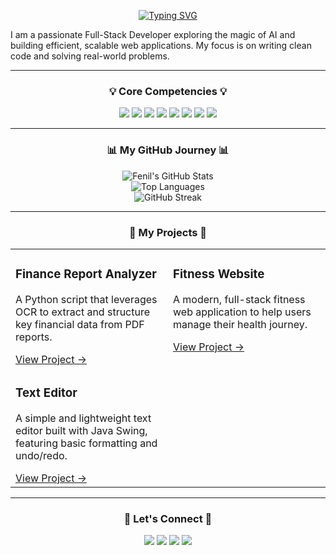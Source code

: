 <div align="center">

<a href="https://git.io/typing-svg"><img src="https://readme-typing-svg.demolab.com?font=Fira+Code&weight=600&size=30&pause=1000&color=00BFFF&center=true&vCenter=true&width=435&lines=Hi%2C+I'm+Fenil+Rami+%F0%9F%91%8B;Full-Stack+Web+Developer;AI+%26+Algorithm+Enthusiast" alt="Typing SVG" /></a>

</div>

I am a passionate Full-Stack Developer exploring the magic of AI and building efficient, scalable web applications. My focus is on writing clean code and solving real-world problems.

---

### <p align="center">💡 Core Competencies 💡</p>

<p align="center">
  <a href="#"><img src="https://img.shields.io/badge/C++-00599C?style=for-the-badge&logo=c%2B%2B&logoColor=white" /></a>
  <a href="#"><img src="https://img.shields.io/badge/Python-3776AB?style=for-the-badge&logo=python&logoColor=white" /></a>
  <a href="#"><img src="https://img.shields.io/badge/Node.js-339933?style=for-the-badge&logo=node.js&logoColor=white" /></a>
  <a href="#"><img src="https://img.shields.io/badge/JavaScript-F7DF1E?style=for-the-badge&logo=javascript&logoColor=black" /></a>
  <a href="#"><img src="https://img.shields.io/badge/React-20232A?style=for-the-badge&logo=react&logoColor=61DAFB" /></a>
  <a href="#"><img src="https://img.shields.io/badge/MongoDB-4EA94B?style=for-the-badge&logo=mongodb&logoColor=white" /></a>
  <a href="#"><img src="https://img.shields.io/badge/HTML5-E34F26?style=for-the-badge&logo=html5&logoColor=white" /></a>
  <a href="#"><img src="https://img.shields.io/badge/CSS3-1572B6?style=for-the-badge&logo=css3&logoColor=white" /></a>
</p>

---

### <p align="center">📊 My GitHub Journey 📊</p>

<p align="center">
    <img src="https://github-readme-stats.vercel.app/api?username=Fenil5786&show_icons=true&theme=radical&hide_border=true&include_all_commits=true&count_private=true" alt="Fenil's GitHub Stats" />
    <br/>
    <img src="https://github-readme-stats.vercel.app/api/top-langs/?username=Fenil5786&layout=compact&theme=radical&hide_border=true&include_all_commits=true&count_private=true&langs_count=6" alt="Top Languages" />
    <br/>
    <img src="https://github-readme-streak-stats.herokuapp.com/?user=Fenil5786&theme=radical&hide_border=true" alt="GitHub Streak" />
</p>

---

### <p align="center">🚀 My Projects 🚀</p>

<table width="100%">
  <tr>
    <td width="50%" valign="top">
      <h3>Finance Report Analyzer</h3>
      <p>A Python script that leverages OCR to extract and structure key financial data from PDF reports.</p>
      <a href="https://github.com/Fenil5786/Finance-Report-Analyzer">View Project &rarr;</a>
    </td>
    <td width="50%" valign="top">
      <h3>Fitness Website</h3>
      <p>A modern, full-stack fitness web application to help users manage their health journey.</p>
      <a href="https://github.com/Fenil5786/Fitness-Website">View Project &rarr;</a>
    </td>
  </tr>
  <tr>
    <td width="50%" valign="top">
      <h3>Text Editor</h3>
      <p>A simple and lightweight text editor built with Java Swing, featuring basic formatting and undo/redo.</p>
      <a href="https://github.com/Fenil5786/Text-Editor">View Project &rarr;</a>
    </td>
    <td width="50%" valign="top">
      </td>
  </tr>
</table>

---

### <p align="center">🔗 Let's Connect 🔗</p>
<p align="center">
  <a href="https://www.linkedin.com/in/fenil-rami-6a7803204" target="_blank"><img src="https://img.shields.io/badge/LinkedIn-0A66C2?style=for-the-badge&logo=linkedin&logoColor=white" /></a>
  <a href="https://leetcode.com/u/Fenil_5786/" target="_blank"><img src="https://img.shields.io/badge/LeetCode-FFA116?style=for-the-badge&logo=leetcode&logoColor=black" /></a>
  <a href="https://codeforces.com/profile/fenil_5786" target="_blank"><img src="https://img.shields.io/badge/Codeforces-1F8ACB?style=for-the-badge&logo=codeforces&logoColor=white" /></a>
  <a href="mailto:fenilmakvana@gmail.com"><img src="https://img.shields.io/badge/Gmail-D14836?style=for-the-badge&logo=gmail&logoColor=white" /></a>
</p>
